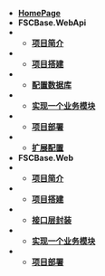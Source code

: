 * [**HomePage**](/)
* **FSCBase.WebApi**
* - [**项目简介**](webapi/doc0.md)
* - [**项目搭建**](webapi/doc1.md)
* - [**配置数据库**](webapi/doc2.md)
* - [**实现一个业务模块**](webapi/doc3.md)
* - [**项目部署**](webapi/doc4.md)
* - [**扩展配置**](webapi/doc5.md)
* **FSCBase.Web**
* - [**项目简介**](web/doc0.md)
* - [**项目搭建**](web/doc1.md)
* - [**接口层封装**](web/doc2.md)
* - [**实现一个业务模块**](web/doc3.md)
* - [**项目部署**](web/doc4.md)

